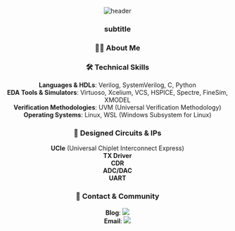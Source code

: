 <div align="center">
  
  ![header](https://capsule-render.vercel.app/api?type=venom&color=auto&height=300&section=header&text=공%20사%20중%20&fontSize=90)
</div>

<div align="center">
  <h3>subtitle</h3>
</div>

<div align="center">
  <h3>🧑‍🚀 About Me</h3>
</div>
<p align="center">
</p>

<div align="center">
  <h3>🛠️ Technical Skills</h3>
</div>
<p align="center">
  <b>Languages & HDLs</b>: Verilog, SystemVerilog, C, Python<br>
  <b>EDA Tools & Simulators</b>: Virtuoso, Xcelium, VCS, HSPICE, Spectre, FineSim, XMODEL<br>
  <b>Verification Methodologies</b>: UVM (Universal Verification Methodology)<br>
  <b>Operating Systems</b>: Linux, WSL (Windows Subsystem for Linux)
</p>

<div align="center">
  <h3>🚀 Designed Circuits & IPs</h3>
</div>
<p align="center">
  <b>UCIe</b> (Universal Chiplet Interconnect Express)<br>
  <b>TX Driver</b> <br>
  <b>CDR</b> <br>
  <b>ADC/DAC</b> <br>
  <b>UART</b> <br>
</p>

<div align="center">
  <h3>🔗 Contact & Community</h3>
</div>
<p align="center">
  <b>Blog</b>: <a href="https://arkrg.tistory.com/" target="_blank"> <img src="https://img.shields.io/badge/-EC4815.svg?style=flat-square&logo=tistory&logoColor=white"/> </a>
  <br>
  <b>Email</b>: <a href="mailto:jyng.kang@gmail.com" target="_blank"> <img src="https://img.shields.io/badge/-EA4335.svg?style=flat-square&logo=Gmail&logoColor=white"/> </a>

  
  
  
</p>


